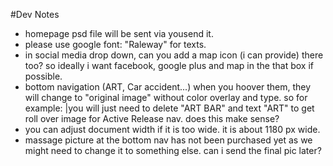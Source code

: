 #Dev Notes

* homepage psd file will be sent via yousend it.
* please use google font: "Raleway" for texts.
* in social media drop down, can you add a map icon (i can provide) there too? so ideally i want facebook, google plus and map in the that box if possible.
* bottom navigation (ART, Car accident...) when you hoover them, they will change to "original image" without color overlay and type. so for example: |you will just need to delete "ART BAR" and text "ART" to get roll over image for Active Release nav. does this make sense?
* you can adjust document width if it is too wide. it is about 1180 px wide.
* massage picture at the bottom nav has not been purchased yet as we might need to change it to something else. can i send the final pic later?


